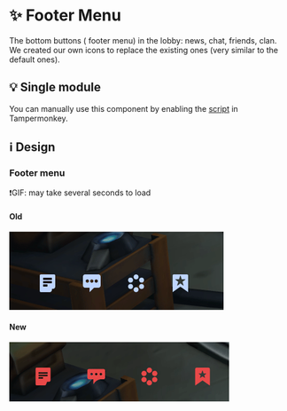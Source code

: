 # :sparkles: Footer Menu

The bottom buttons ( footer menu) in the lobby: news, chat, friends, clan. We created our own icons to replace the existing ones (very similar to the default ones).

## :bulb: Single module

You can manually use this component by enabling the [script](https://github.com/OrakomoRi/Severitium/blob/main/src/Lobby/FooterMenu/FooterMenu.user.js?raw=true) in Tampermonkey.

## :information_source: Design

### Footer menu

❗GIF: may take several seconds to load

#### Old

![](/images/lobby/old/footermenu.gif)

#### New

![](/images/lobby/new/footermenu.gif)